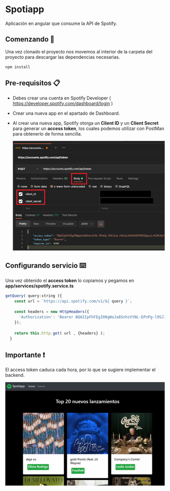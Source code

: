 # Spotiapp
Aplicación en angular que consume la API de Spotify.

## Comenzando 🚀

Una vez clonado el proyecto nos movemos al interior de la carpeta del proyecto para descargar las dependencias necesarias.
```
npm install
```

## Pre-requisitos 📋
- Debes crear una cuenta en Spotify Developer ( https://developer.spotify.com/dashboard/login )
- Crear una nueva app en el apartado de Dashboard.


- Al crear una nueva app, Spotify otorga un **Client ID** y un **Client Secret** para generar un **access token**, los cuales podemos utilizar con PostMan para obtenerlo de forma sencilla.

  ![postman](postman.png)


## Configurando servicio ⌨️ 
Una vez obtenido el **access token** lo copiamos y pegamos en **app/services/spotify.service.ts**

```javascript
getQuery( query:string ){
    const url = `https://api.spotify.com/v1/${ query }`;

    const headers = new HttpHeaders({
      'Authorization': 'Bearer BQAIIpFhFEgI00gWaJa8SnhzVtNL-EPnPg-l9SJ1im_f1GFpL44HlKbD7E051QqoiLrX1HC9pY-pEyBVxF8',
    });

    return this.http.get( url , {headers} );
  }
```

## Importante &#10071;
El access token caduca cada hora, por lo que se sugiere implementar el backend.

![screenshot](screenshot.png)